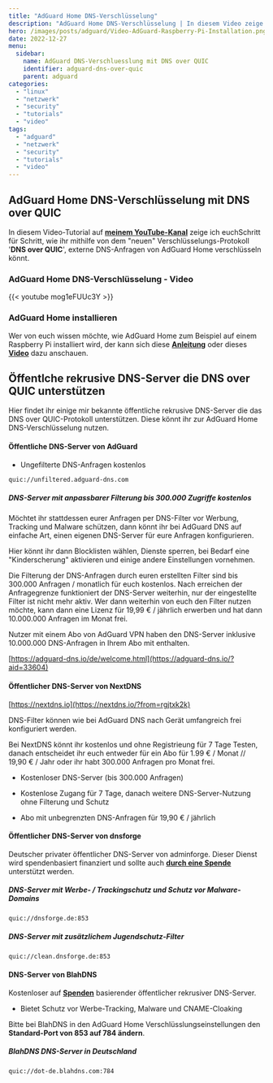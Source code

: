 ```yaml
---
title: "AdGuard Home DNS-Verschlüsselung"
description: "AdGuard Home DNS-Verschlüsselung | In diesem Video zeige ich euch, wie ihr DNS over Quic einrichtet."
hero: /images/posts/adguard/Video-AdGuard-Raspberry-Pi-Installation.png
date: 2022-12-27
menu:
  sidebar:
    name: AdGuard DNS-Verschluesslung mit DNS over QUIC
    identifier: adguard-dns-over-quic
    parent: adguard
categories: 
  - "linux"
  - "netzwerk"
  - "security"
  - "tutorials"
  - "video"
tags: 
  - "adguard"
  - "netzwerk"
  - "security"
  - "tutorials"
  - "video"
---
```


## AdGuard Home DNS-Verschlüsselung mit DNS over QUIC

In diesem Video-Tutorial auf [**meinem YouTube-Kanal**](https://www.youtube.com/channel/UCr-cuwB555JmAm4F412KZ2Q) zeige ich euchSchritt für Schritt, wie ihr mithilfe von dem "neuen" Verschlüsselungs-Protokoll '**DNS over QUIC**', externe DNS-Anfragen von AdGuard Home verschlüsseln könnt.

### AdGuard Home DNS-Verschlüsselung - Video

{{< youtube mog1eFUUc3Y >}}

### AdGuard Home installieren

Wer von euch wissen möchte, wie AdGuard Home zum Beispiel auf einem Raspberry Pi installiert wird, der kann sich diese [**Anleitung**](https://secure-bits.org/adguard-raspberry-pi-installation-2022/) oder dieses [**Video**](https://youtu.be/PF2WH2llwSg) dazu anschauen.

## Öffentlche rekrusive DNS-Server die DNS over QUIC unterstützen

Hier findet ihr einige mir bekannte öffentliche rekrusive DNS-Server die das DNS over QUIC-Protokoll unterstützen. Diese könnt ihr zur AdGuard Home DNS-Verschlüsselung nutzen.

#### Öffentliche DNS-Server von AdGuard

- Ungefilterte DNS-Anfragen kostenlos

```sh
quic://unfiltered.adguard-dns.com
```

##### DNS-Server mit anpassbarer Filterung bis 300.000 Zugriffe kostenlos

Möchtet ihr stattdessen eurer Anfragen per DNS-Filter vor Werbung, Tracking und Malware schützen, dann könnt ihr bei AdGuard DNS auf einfache Art, einen eigenen DNS-Server für eure Anfragen konfigurieren.

Hier könnt ihr dann Blocklisten wählen, Dienste sperren, bei Bedarf eine "Kinderscherung" aktivieren und einige andere Einstellungen vornehmen.

Die Filterung der DNS-Anfragen durch euren erstellten Filter sind bis 300.000 Anfragen / monatlich für euch kostenlos. Nach erreichen der Anfragegrenze funktioniert der DNS-Server weiterhin, nur der eingestellte Filter ist nicht mehr aktiv. Wer dann weiterhin von euch den Filter nutzen möchte, kann dann eine Lizenz für 19,99 € / jährlich erwerben und hat dann 10.000.000 Anfragen im Monat frei.

Nutzer mit einem Abo von AdGuard VPN haben den DNS-Server inklusive 10.000.000 DNS-Anfragen in Ihrem Abo mit enthalten.

[https://adguard-dns.io/de/welcome.html](https://adguard-dns.io/?aid=33604)

#### Öffentlicher DNS-Server von NextDNS

[https://nextdns.io](https://nextdns.io/?from=rgjtxk2k)

DNS-Filter können wie bei AdGuard DNS nach Gerät umfangreich frei konfiguriert werden.

Bei NextDNS könnt ihr kostenlos und ohne Registrieung für 7 Tage Testen, danach entscheidet ihr euch entweder für ein Abo für 1.99 € / Monat // 19,90 € / Jahr oder ihr habt 300.000 Anfragen pro Monat frei.

- Kostenloser DNS-Server (bis 300.000 Anfragen)

- Kostenlose Zugang für 7 Tage, danach weitere DNS-Server-Nutzung ohne Filterung und Schutz

- Abo mit unbegrenzten DNS-Anfragen für 19,90 € / jährlich

#### Öffentlicher DNS-Server von dnsforge

Deutscher privater öffentlicher DNS-Server von adminforge. Dieser Dienst wird spendenbasiert finanziert und sollte auch [**durch eine Spende**](https://adminforge.de/unterstuetzen/) unterstützt werden.

##### DNS-Server mit Werbe- / Trackingschutz und Schutz vor Malware-Domains

```sh
quic://dnsforge.de:853
```

##### DNS-Server mit zusätzlichem Jugendschutz-Filter

```sh
quic://clean.dnsforge.de:853
```

#### DNS-Server von BlahDNS

Kostenloser auf [**Spenden**](https://blahdns.com/#donate) basierender öffentlicher rekrusiver DNS-Server.

- Bietet Schutz vor Werbe-Tracking, Malware und CNAME-Cloaking

Bitte bei BlahDNS in den AdGuard Home Verschlüsslungseinstellungen den **Standard-Port von 853 auf 784 ändern**.

##### BlahDNS DNS-Server in Deutschland

```bash
quic://dot-de.blahdns.com:784
```
